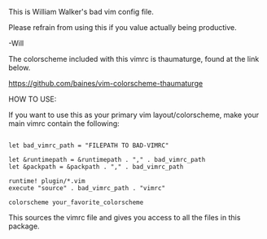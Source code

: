 This is William Walker's bad vim config file.

Please refrain from using this if you value actually being productive.

-Will

The colorscheme included with this vimrc is thaumaturge, found at the link below.

<https://github.com/baines/vim-colorscheme-thaumaturge>

HOW TO USE:

If you want to use this as your primary vim layout/colorscheme, make your
	main vimrc contain the following:

~~~~~~~~~~~~~~~~~~~~~~~~~~~~~~~~~~~~~~~~~~~~~~~~~~

let bad_vimrc_path = "FILEPATH TO BAD-VIMRC"

let &runtimepath = &runtimepath . "," . bad_vimrc_path
let &packpath = &packpath . "," . bad_vimrc_path

runtime! plugin/*.vim
execute "source" . bad_vimrc_path . "vimrc"

colorscheme your_favorite_colorscheme

~~~~~~~~~~~~~~~~~~~~~~~~~~~~~~~~~~~~~~~~~~~~~~~~~~

This sources the vimrc file and gives you access to all the files in this package.

